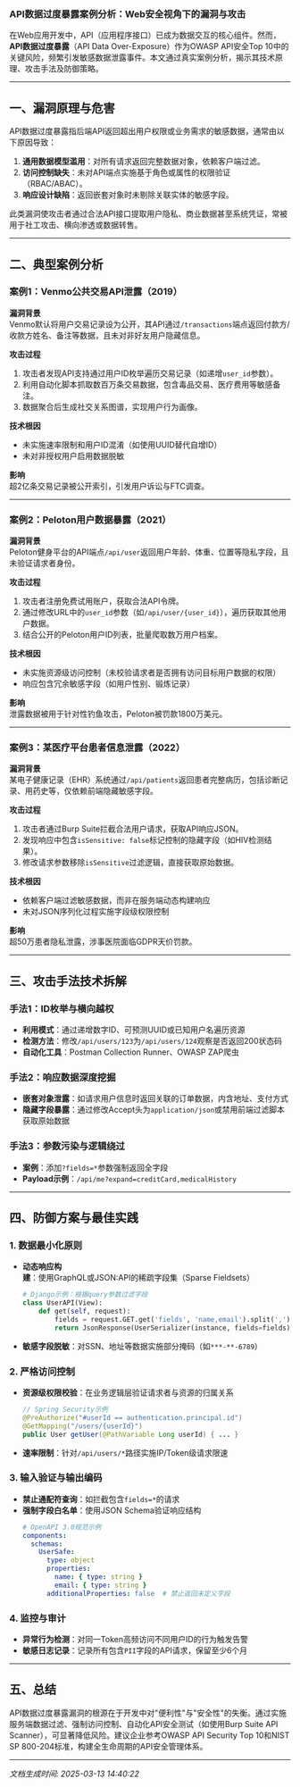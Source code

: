 

### API数据过度暴露案例分析：Web安全视角下的漏洞与攻击

在Web应用开发中，API（应用程序接口）已成为数据交互的核心组件。然而，**API数据过度暴露**（API Data Over-Exposure）作为OWASP API安全Top 10中的关键风险，频繁引发敏感数据泄露事件。本文通过真实案例分析，揭示其技术原理、攻击手法及防御策略。

---

## 一、漏洞原理与危害
API数据过度暴露指后端API返回超出用户权限或业务需求的敏感数据，通常由以下原因导致：
1. **通用数据模型滥用**：对所有请求返回完整数据对象，依赖客户端过滤。
2. **访问控制缺失**：未对API端点实施基于角色或属性的权限验证（RBAC/ABAC）。
3. **响应设计缺陷**：返回嵌套对象时未剔除关联实体的敏感字段。

此类漏洞使攻击者通过合法API接口提取用户隐私、商业数据甚至系统凭证，常被用于社工攻击、横向渗透或数据转售。

---

## 二、典型案例分析

### 案例1：Venmo公共交易API泄露（2019）
**漏洞背景**  
Venmo默认将用户交易记录设为公开，其API通过`/transactions`端点返回付款方/收款方姓名、备注等数据，且未对非好友用户隐藏信息。

**攻击过程**  
1. 攻击者发现API支持通过用户ID枚举遍历交易记录（如递增`user_id`参数）。
2. 利用自动化脚本抓取数百万条交易数据，包含毒品交易、医疗费用等敏感备注。
3. 数据聚合后生成社交关系图谱，实现用户行为画像。

**技术根因**  
- 未实施速率限制和用户ID混淆（如使用UUID替代自增ID）
- 未对非授权用户启用数据脱敏

**影响**  
超2亿条交易记录被公开索引，引发用户诉讼与FTC调查。

---

### 案例2：Peloton用户数据暴露（2021）
**漏洞背景**  
Peloton健身平台的API端点`/api/user`返回用户年龄、体重、位置等隐私字段，且未验证请求者身份。

**攻击过程**  
1. 攻击者注册免费试用账户，获取合法API令牌。
2. 通过修改URL中的`user_id`参数（如`/api/user/{user_id}`），遍历获取其他用户数据。
3. 结合公开的Peloton用户ID列表，批量爬取数万用户档案。

**技术根因**  
- 未实施资源级访问控制（未校验请求者是否拥有访问目标用户数据的权限）
- 响应包含冗余敏感字段（如用户性别、锻炼记录）

**影响**  
泄露数据被用于针对性钓鱼攻击，Peloton被罚款1800万美元。

---

### 案例3：某医疗平台患者信息泄露（2022）
**漏洞背景**  
某电子健康记录（EHR）系统通过`/api/patients`返回患者完整病历，包括诊断记录、用药史等，仅依赖前端隐藏敏感字段。

**攻击过程**  
1. 攻击者通过Burp Suite拦截合法用户请求，获取API响应JSON。
2. 发现响应中包含`isSensitive: false`标记控制的隐藏字段（如HIV检测结果）。
3. 修改请求参数移除`isSensitive`过滤逻辑，直接获取原始数据。

**技术根因**  
- 依赖客户端过滤敏感数据，而非在服务端动态构建响应
- 未对JSON序列化过程实施字段级权限控制

**影响**  
超50万患者隐私泄露，涉事医院面临GDPR天价罚款。

---

## 三、攻击手法技术拆解

### 手法1：ID枚举与横向越权
- **利用模式**：通过递增数字ID、可预测UUID或已知用户名遍历资源
- **检测方法**：修改`/api/users/123`为`/api/users/124`观察是否返回200状态码
- **自动化工具**：Postman Collection Runner、OWASP ZAP爬虫

### 手法2：响应数据深度挖掘
- **嵌套对象泄露**：如请求用户信息时返回关联的订单数据，内含地址、支付方式
- **隐藏字段暴露**：通过修改Accept头为`application/json`或禁用前端过滤脚本获取原始数据

### 手法3：参数污染与逻辑绕过
- **案例**：添加`?fields=*`参数强制返回全字段
- **Payload示例**：`/api/me?expand=creditCard,medicalHistory`

---

## 四、防御方案与最佳实践

### 1. 数据最小化原则
- **动态响应构建**：使用GraphQL或JSON:API的稀疏字段集（Sparse Fieldsets）
  ```python
  # Django示例：根据query参数过滤字段
  class UserAPI(View):
      def get(self, request):
          fields = request.GET.get('fields', 'name,email').split(',')
          return JsonResponse(UserSerializer(instance, fields=fields).data)
  ```
- **敏感字段脱敏**：对SSN、地址等数据实施部分掩码（如`***-**-6789`）

### 2. 严格访问控制
- **资源级权限校验**：在业务逻辑层验证请求者与资源的归属关系
  ```java
  // Spring Security示例
  @PreAuthorize("#userId == authentication.principal.id")
  @GetMapping("/users/{userId}")
  public User getUser(@PathVariable Long userId) { ... }
  ```
- **速率限制**：针对`/api/users/*`路径实施IP/Token级请求限速

### 3. 输入验证与输出编码
- **禁止通配符查询**：如拦截包含`fields=*`的请求
- **强制字段白名单**：使用JSON Schema验证响应结构
  ```yaml
  # OpenAPI 3.0规范示例
  components:
    schemas:
      UserSafe:
        type: object
        properties:
          name: { type: string }
          email: { type: string }
        additionalProperties: false  # 禁止返回未定义字段
  ```

### 4. 监控与审计
- **异常行为检测**：对同一Token高频访问不同用户ID的行为触发告警
- **敏感日志记录**：记录所有包含`PII`字段的API请求，保留至少6个月

---

## 五、总结
API数据过度暴露漏洞的根源在于开发中对"便利性"与"安全性"的失衡。通过实施服务端数据过滤、强制访问控制、自动化API安全测试（如使用Burp Suite API Scanner），可显著降低风险。建议企业参考OWASP API Security Top 10和NIST SP 800-204标准，构建全生命周期的API安全管理体系。

---

*文档生成时间: 2025-03-13 14:40:22*












